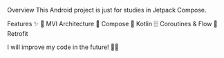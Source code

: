 Overview
This Android project is just for studies in Jetpack Compose.

Features ✨
🥇 MVI Architecture
🎨 Compose
🚀 Kotlin
🗄️ Coroutines & Flow
🚀 Retrofit

I will improve my code in the future! 🚀✨
